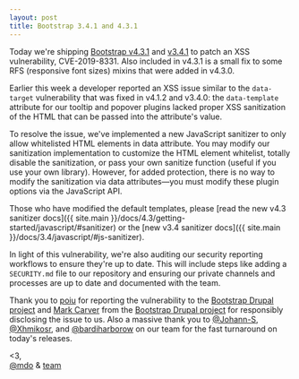 ```yaml
---
layout: post
title: Bootstrap 3.4.1 and 4.3.1
---
```


Today we're shipping [Bootstrap v4.3.1](https://github.com/twbs/bootstrap/releases/tag/v4.3.1) and [v3.4.1](https://github.com/twbs/bootstrap/releases/tag/v3.4.1) to patch an XSS vulnerability, CVE-2019-8331. Also included in v4.3.1 is a small fix to some RFS (responsive font sizes) mixins that were added in v4.3.0.

Earlier this week a developer reported an XSS issue similar to the `data-target` vulnerability that was fixed in v4.1.2 and v3.4.0: the `data-template` attribute for our tooltip and popover plugins lacked proper XSS sanitization of the HTML that can be passed into the attribute's value.

To resolve the issue, we've implemented a new JavaScript sanitizer to only allow whitelisted HTML elements in data attribute. You may modify our sanitization implementation to customize the HTML element whitelist, totally disable the sanitization, or pass your own sanitize function (useful if you use your own library). However, for added protection, there is no way to modify the sanitization via data attributes—you must modify these plugin options via the JavaScript API.

Those who have modified the default templates, please [read the new v4.3 sanitizer docs]({{ site.main }}/docs/4.3/getting-started/javascript/#sanitizer) or the [new v3.4 sanitizer docs]({{ site.main }}/docs/3.4/javascript/#js-sanitizer).

In light of this vulnerability, we're also auditing our security reporting workflows to ensure they're up to date. This will include steps like adding a `SECURITY.md` file to our repository and ensuring our private channels and processes are up to date and documented with the team.

Thank you to [poiu](https://www.drupal.org/u/poiu) for reporting the vulnerability to the [Bootstrap Drupal project](https://www.drupal.org/project/bootstrap) and [Mark Carver](https://www.drupal.org/u/markcarver) from the [Bootstrap Drupal project](https://www.drupal.org/project/bootstrap) for responsibly disclosing the issue to us. Also a massive thank you to [@Johann-S](https://github.com/johann-s), [@Xhmikosr](https://github.com/xhmikosr), and [@bardiharborow](https://github.com/bardiharborow) on our team for the fast turnaround on today's releases.

<3,<br>
[@mdo](https://twitter.com/mdo) & [team](https://github.com/twbs)
